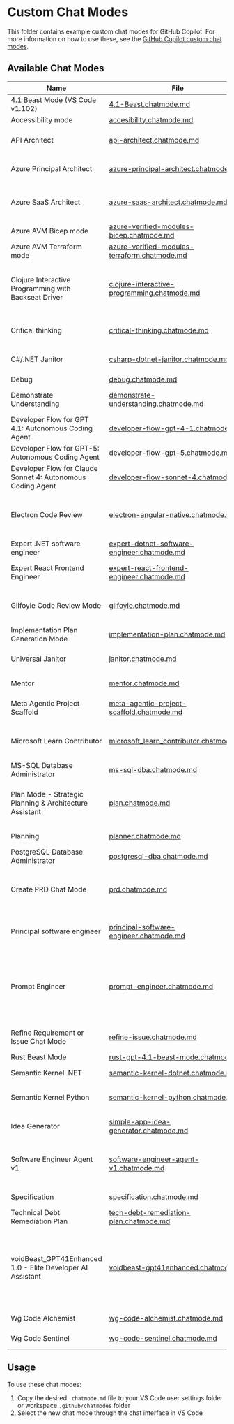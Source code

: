 # Custom Chat Modes

This folder contains example custom chat modes for GitHub Copilot. For more information on how to use these, see the [GitHub Copilot custom chat modes](https://code.visualstudio.com/docs/copilot/chat/chat-modes#_custom-chat-modes).

## Available Chat Modes

| Name | File | Usage |
|------|------|-------|
| 4.1 Beast Mode (VS Code v1.102) | [4.1-Beast.chatmode.md](4.1-Beast.chatmode.md) | GPT 4.1 as a top-notch coding agent. |
| Accessibility mode | [accesibility.chatmode.md](accesibility.chatmode.md) | Accessibility mode. |
| API Architect | [api-architect.chatmode.md](api-architect.chatmode.md) | Your role is that of an API architect. Help mentor the engineer by providing guidance, support, and working code. |
| Azure Principal Architect | [azure-principal-architect.chatmode.md](azure-principal-architect.chatmode.md) | Provide expert Azure Principal Architect guidance using Azure Well-Architected Framework principles and Microsoft best practices. |
| Azure SaaS Architect | [azure-saas-architect.chatmode.md](azure-saas-architect.chatmode.md) | Provide expert Azure SaaS Architect guidance focusing on multitenant applications using Azure Well-Architected SaaS principles and Microsoft best practices. |
| Azure AVM Bicep mode | [azure-verified-modules-bicep.chatmode.md](azure-verified-modules-bicep.chatmode.md) | Create, update, or review Azure IaC in Bicep using Azure Verified Modules (AVM). |
| Azure AVM Terraform mode | [azure-verified-modules-terraform.chatmode.md](azure-verified-modules-terraform.chatmode.md) | Create, update, or review Azure IaC in Terraform using Azure Verified Modules (AVM). |
| Clojure Interactive Programming with Backseat Driver | [clojure-interactive-programming.chatmode.md](clojure-interactive-programming.chatmode.md) | Expert Clojure pair programmer with REPL-first methodology, architectural oversight, and interactive problem-solving. Enforces quality standards, prevents workarounds, and develops solutions incrementally through live REPL evaluation before file modifications. |
| Critical thinking | [critical-thinking.chatmode.md](critical-thinking.chatmode.md) | Challenge assumptions and encourage critical thinking to ensure the best possible solution and outcomes. |
| C#/.NET Janitor | [csharp-dotnet-janitor.chatmode.md](csharp-dotnet-janitor.chatmode.md) | Perform janitorial tasks on C#/.NET code including cleanup, modernization, and tech debt remediation. |
| Debug | [debug.chatmode.md](debug.chatmode.md) | Debug your application to find and fix a bug |
| Demonstrate Understanding | [demonstrate-understanding.chatmode.md](demonstrate-understanding.chatmode.md) | Validate user understanding of code, design patterns, and implementation details through guided questioning. |
| Developer Flow for GPT 4.1: Autonomous Coding Agent | [developer-flow-gpt-4-1.chatmode.md](developer-flow-gpt-4-1.chatmode.md) |  |
| Developer Flow for GPT-5: Autonomous Coding Agent | [developer-flow-gpt-5.chatmode.md](developer-flow-gpt-5.chatmode.md) |  |
| Developer Flow for Claude Sonnet 4: Autonomous Coding Agent | [developer-flow-sonnet-4.chatmode.md](developer-flow-sonnet-4.chatmode.md) |  |
| Electron Code Review | [electron-angular-native.chatmode.md](electron-angular-native.chatmode.md) | Code Review Mode tailored for Electron app with Node.js backend (main), Angular frontend (render), and native integration layer (e.g., AppleScript, shell, or native tooling). Services in other repos are not reviewed here. |
| Expert .NET software engineer | [expert-dotnet-software-engineer.chatmode.md](expert-dotnet-software-engineer.chatmode.md) | Provide expert .NET software engineering guidance using modern software design patterns. |
| Expert React Frontend Engineer | [expert-react-frontend-engineer.chatmode.md](expert-react-frontend-engineer.chatmode.md) | Provide expert React frontend engineering guidance using modern TypeScript and design patterns. |
| Gilfoyle Code Review Mode | [gilfoyle.chatmode.md](gilfoyle.chatmode.md) | Code review and analysis with the sardonic wit and technical elitism of Bertram Gilfoyle from Silicon Valley. Prepare for brutal honesty about your code. |
| Implementation Plan Generation Mode | [implementation-plan.chatmode.md](implementation-plan.chatmode.md) | Generate an implementation plan for new features or refactoring existing code. |
| Universal Janitor | [janitor.chatmode.md](janitor.chatmode.md) | Perform janitorial tasks on any codebase including cleanup, simplification, and tech debt remediation. |
| Mentor | [mentor.chatmode.md](mentor.chatmode.md) | Help mentor the engineer by providing guidance and support. |
| Meta Agentic Project Scaffold | [meta-agentic-project-scaffold.chatmode.md](meta-agentic-project-scaffold.chatmode.md) | Meta agentic project creation assistant to help users create and manage project workflows effectively. |
| Microsoft Learn Contributor | [microsoft_learn_contributor.chatmode.md](microsoft_learn_contributor.chatmode.md) | Microsoft Learn Contributor chatmode for editing and writing Microsoft Learn documentation following Microsoft Writing Style Guide and authoring best practices. |
| MS-SQL Database Administrator | [ms-sql-dba.chatmode.md](ms-sql-dba.chatmode.md) | Work with Microsoft SQL Server databases using the MS SQL extension. |
| Plan Mode - Strategic Planning & Architecture Assistant | [plan.chatmode.md](plan.chatmode.md) | Strategic planning and architecture assistant focused on thoughtful analysis before implementation. Helps developers understand codebases, clarify requirements, and develop comprehensive implementation strategies. |
| Planning | [planner.chatmode.md](planner.chatmode.md) | Generate an implementation plan for new features or refactoring existing code. |
| PostgreSQL Database Administrator | [postgresql-dba.chatmode.md](postgresql-dba.chatmode.md) | Work with PostgreSQL databases using the PostgreSQL extension. |
| Create PRD Chat Mode | [prd.chatmode.md](prd.chatmode.md) | Generate a comprehensive Product Requirements Document (PRD) in Markdown, detailing user stories, acceptance criteria, technical considerations, and metrics. Optionally create GitHub issues upon user confirmation. |
| Principal software engineer | [principal-software-engineer.chatmode.md](principal-software-engineer.chatmode.md) | Provide principal-level software engineering guidance with focus on engineering excellence, technical leadership, and pragmatic implementation. |
| Prompt Engineer | [prompt-engineer.chatmode.md](prompt-engineer.chatmode.md) | A specialized chat mode for analyzing and improving prompts. Every user input is treated as a propt to be improved. It first provides a detailed analysis of the original prompt within a <reasoning> tag, evaluating it against a systematic framework based on OpenAI's prompt engineering best practices. Following the analysis, it generates a new, improved prompt. |
| Refine Requirement or Issue Chat Mode | [refine-issue.chatmode.md](refine-issue.chatmode.md) | Refine the requirement or issue with Acceptance Criteria, Technical Considerations, Edge Cases, and NFRs |
| Rust Beast Mode | [rust-gpt-4.1-beast-mode.chatmode.md](rust-gpt-4.1-beast-mode.chatmode.md) | Rust GPT-4.1 Coding Beast Mode for VS Code |
| Semantic Kernel .NET | [semantic-kernel-dotnet.chatmode.md](semantic-kernel-dotnet.chatmode.md) | Create, update, refactor, explain or work with code using the .NET version of Semantic Kernel. |
| Semantic Kernel Python | [semantic-kernel-python.chatmode.md](semantic-kernel-python.chatmode.md) | Create, update, refactor, explain or work with code using the Python version of Semantic Kernel. |
| Idea Generator | [simple-app-idea-generator.chatmode.md](simple-app-idea-generator.chatmode.md) | Brainstorm and develop new application ideas through fun, interactive questioning until ready for specification creation. |
| Software Engineer Agent v1 | [software-engineer-agent-v1.chatmode.md](software-engineer-agent-v1.chatmode.md) | Expert-level software engineering agent. Deliver production-ready, maintainable code. Execute systematically and specification-driven. Document comprehensively. Operate autonomously and adaptively. |
| Specification | [specification.chatmode.md](specification.chatmode.md) | Generate or update specification documents for new or existing functionality. |
| Technical Debt Remediation Plan | [tech-debt-remediation-plan.chatmode.md](tech-debt-remediation-plan.chatmode.md) | Generate technical debt remediation plans for code, tests, and documentation. |
| voidBeast_GPT41Enhanced 1.0 - Elite Developer AI Assistant | [voidbeast-gpt41enhanced.chatmode.md](voidbeast-gpt41enhanced.chatmode.md) | 4.1 voidBeast_GPT41Enhanced 1.0 : a advanced autonomous developer agent, designed for elite full-stack development with enhanced multi-mode capabilities. This latest evolution features sophisticated mode detection, comprehensive research capabilities, and never-ending problem resolution. Plan/Act/Deep Research/Analyzer/Checkpoints(Memory)/Prompt Generator Modes. |
| Wg Code Alchemist | [wg-code-alchemist.chatmode.md](wg-code-alchemist.chatmode.md) | Ask WG Code Alchemist to transform your code with Clean Code principles and SOLID design |
| Wg Code Sentinel | [wg-code-sentinel.chatmode.md](wg-code-sentinel.chatmode.md) | Ask WG Code Sentinel to review your code for security issues. |


## Usage

To use these chat modes:

1. Copy the desired `.chatmode.md` file to your VS Code user settings folder or workspace `.github/chatmodes` folder
1. Select the new chat mode through the chat interface in VS Code
